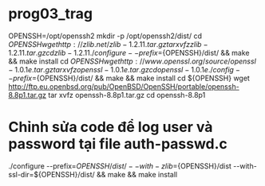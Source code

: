 # prog03_trag

OPENSSH=/opt/openssh2
mkdir -p /opt/openssh2/dist/
cd ${OPENSSH}
wget http://zlib.net/zlib-1.2.11.tar.gz
tar xvfz zlib-1.2.11.tar.gz
cd zlib-1.2.11
./configure --prefix=${OPENSSH}/dist/ && make && make install
cd ${OPENSSH}
wget http://www.openssl.org/source/openssl-1.0.1e.tar.gz
tar xvfz openssl-1.0.1e.tar.gz
cd openssl-1.0.1e
./config --prefix=${OPENSSH}/dist/ && make && make install
cd ${OPENSSH}
wget http://ftp.eu.openbsd.org/pub/OpenBSD/OpenSSH/portable/openssh-8.8p1.tar.gz
tar xvfz openssh-8.8p1.tar.gz
cd openssh-8.8p1
# Chỉnh sửa code để log user và password tại file auth-passwd.c 
./configure --prefix=${OPENSSH}/dist/ --with-zlib=${OPENSSH}/dist --with-ssl-dir=${OPENSSH}/dist/ && make && make install
